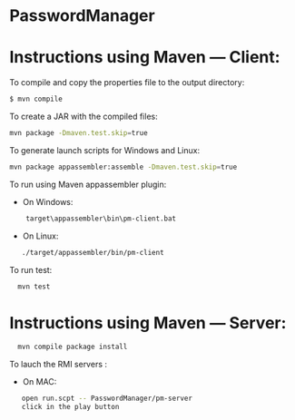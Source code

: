 # PasswordManager

# Instructions using Maven — Client:

To compile and copy the properties file to the output directory:
```sh
$ mvn compile
```

To create a JAR with the compiled files:
```sh
mvn package -Dmaven.test.skip=true
```
To generate launch scripts for Windows and Linux:
```sh
mvn package appassembler:assemble -Dmaven.test.skip=true
```

To run using Maven appassembler plugin:
  - On Windows:

  ```sh
      target\appassembler\bin\pm-client.bat
  ```

  - On Linux:

  ```sh
     ./target/appassembler/bin/pm-client
  ```

To run test:
```sh
  mvn test
```
  
# Instructions using Maven — Server:


```sh
  mvn compile package install 
```

To lauch the RMI servers :

  - On MAC:

  ```sh
     open run.scpt -- PasswordManager/pm-server
     click in the play button
  ```

